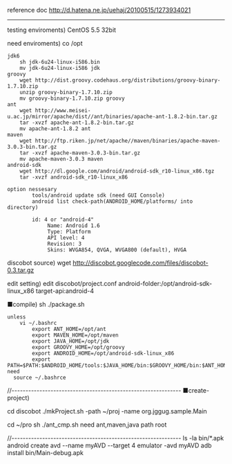 reference doc 
	http://d.hatena.ne.jp/uehaj/20100515/1273934021

------------------------------------------------------------------
testing enviroments)
	CentOS 5.5 32bit

need enviroments)
	co /opt

	jdk6
		sh jdk-6u24-linux-i586.bin
		mv jdk-6u24-linux-i586 jdk
	groovy
		wget http://dist.groovy.codehaus.org/distributions/groovy-binary-1.7.10.zip
		unzip groovy-binary-1.7.10.zip
		mv groovy-binary-1.7.10.zip groovy
	ant
		wget http://www.meisei-u.ac.jp/mirror/apache/dist//ant/binaries/apache-ant-1.8.2-bin.tar.gz
		tar -xvzf apache-ant-1.8.2-bin.tar.gz
		mv apache-ant-1.8.2 ant
	maven
		wget http://ftp.riken.jp/net/apache//maven/binaries/apache-maven-3.0.3-bin.tar.gz
		tar -xvzf apache-maven-3.0.3-bin.tar.gz
		mv apache-maven-3.0.3 maven
	android-sdk
		wget http://dl.google.com/android/android-sdk_r10-linux_x86.tgz
		tar -xvzf android-sdk_r10-linux_x86

	option nessesary
			tools/android update sdk (need GUI Console)
			android list check-path(ANDROID_HOME/platforms/ into directory)

			id: 4 or "android-4"
			     Name: Android 1.6
			     Type: Platform
			     API level: 4
			     Revision: 3
			     Skins: WVGA854, QVGA, WVGA800 (default), HVGA


discobot source)
	wget http://discobot.googlecode.com/files/discobot-0.3.tar.gz


edit setting)
	edit discobot/project.conf
		android-folder:/opt/android-sdk-linux_x86
		target-api:android-4

■compile)
	sh ./package.sh

	unless 
		vi ~/.bashrc
			export ANT_HOME=/opt/ant
			export MAVEN_HOME=/opt/maven
			export JAVA_HOME=/opt/jdk
			export GROOVY_HOME=/opt/groovy
			export ANDROID_HOME=/opt/android-sdk-linux_x86
			export PATH=$PATH:$ANDROID_HOME/tools:$JAVA_HOME/bin:$GROOVY_HOME/bin:$ANT_HOME/bin:$MAVEN_HOME/bin
	need
	  source ~/.bashrce

//-------------------------------------------------------------
■create-project)

cd discobot
./mkProject.sh -path ~/proj -name org.jggug.sample.Main


cd ~/pro
sh ./ant_cmp.sh
	need ant,maven,java path root

//-------------------------------------------------------------
ls -la bin/*.apk
android create avd --name myAVD --target 4
emulator -avd myAVD
adb install bin/Main-debug.apk
